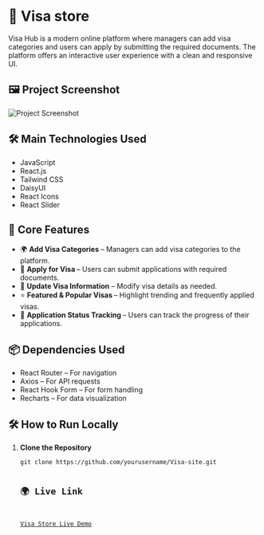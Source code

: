 <h1>📌 Visa store</h1>
<p>Visa Hub is a modern online platform where managers can add visa categories and users can apply by submitting the required documents. The platform offers an interactive user experience with a clean and responsive UI. </p>

<h2>🖼️ Project Screenshot</h2>
<p><img src="https://i.ibb.co.com/FkS4ftKm/Screenshot-2025-02-03-130516.png" alt="Project Screenshot"></p>

<h2>🛠️ Main Technologies Used</h2>
<ul>
    <li>JavaScript</li>
    <li>React.js</li>
    <li>Tailwind CSS</li>
    <li>DaisyUI</li>
    <li>React Icons</li>
    <li>React Slider</li>
</ul>

<h2>🚀 Core Features</h2>
<ul>
    <li>🌍 <strong>Add Visa Categories</strong> – Managers can add visa categories to the platform.</li>
    <li>📄  <strong>Apply for Visa </strong>– Users can submit applications with required documents.</li>
    <li>🔄  <strong>Update Visa Information</strong> – Modify visa details as needed.</li>
    <li>⭐  <strong>Featured & Popular Visas </strong> – Highlight trending and frequently applied visas.</li>
    <li>📢 <strong>Application Status Tracking </strong>– Users can track the progress of their applications.</li>
</ul>

<h2>📦 Dependencies Used</h2>
<ul>
    <li>React Router – For navigation</li>
    <li>Axios – For API requests</li>
    <li>React Hook Form – For form handling</li>
    <li>Recharts – For data visualization</li>
</ul>

<h2>🛠️ How to Run Locally</h2>
<ol>
    <li><strong>Clone the Repository</strong>
        <pre><code>git clone https://github.com/yourusername/Visa-site.git

<h2>🌍 Live Link</h2>
<p><a href="https://job-visa-hub.netlify.app/">Visa Store Live Demo</a> </p>
